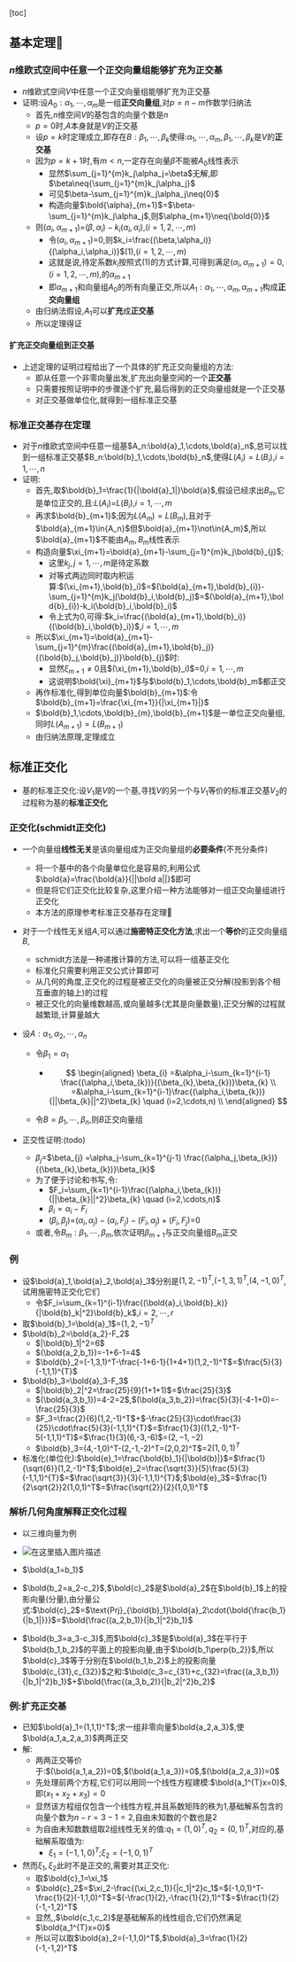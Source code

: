 [toc]



## 基本定理👺

### $n$维欧式空间中任意一个正交向量组能够扩充为正交基

- $n$维欧式空间$V$中任意一个正交向量组能够扩充为正交基
- 证明:设$A_0:\alpha_1,\cdots,\alpha_m$是一组**正交向量组**,对$p=n-m$作数学归纳法
  - 首先,$n$维空间$V$的基包含的向量个数是$n$
  - $p=0$时,$A$本身就是$V$的正交基
  - 设$p=k$时定理成立,即存在$B:\beta_1,\cdots,\beta_k$使得:$\alpha_1,\cdots,\alpha_m,\beta_1,\cdots,\beta_k$是$V$的**正交基**
  - 因为$p=k+1$时,有$m<n$,一定存在向量$\beta$不能被$A_0$线性表示
    - 显然$\sum_{j=1}^{m}k_j\alpha_j=\beta$无解,即$\beta\neq{\sum_{j=1}^{m}k_j\alpha_j}$
    - 可见$\beta-\sum_{j=1}^{m}k_j\alpha_j\neq{0}$
    - 构造向量$\bold{\alpha}_{m+1}$=$\beta-\sum_{j=1}^{m}k_j\alpha_j$,则$\alpha_{m+1}\neq{\bold{0}}$
  - 则$(\alpha_i,\alpha_{m+1})$=$(\beta,\alpha_i)-k_i(\alpha_i,\alpha_i)$,$(i=1,2,\cdots,m)$
    - 令$(\alpha_i,\alpha_{m+1})$=$0$,则$k_i=\frac{(\beta,\alpha_i)}{(\alpha_i,\alpha_i)}$(1),$(i=1,2,\cdots,m)$
    - 这就是说,待定系数$k_i$按照式(1)的方式计算,可得到满足$(\alpha_i,\alpha_{m+1})=0$,$(i=1,2,\cdots,m)$,的$\alpha_{m+1}$
    - 即$\alpha_{m+1}$和向量组$A_0$的所有向量正交,所以$A_1:\alpha_1,\cdots,\alpha_m,\alpha_{m+1}$构成**正交向量组**
  - 由归纳法假设,$A_1$可以**扩充**成**正交基**
  - 所以定理得证

#### 扩充正交向量组到正交基

- 上述定理的证明过程给出了一个具体的扩充正交向量组的方法:
  - 即从任意一个非零向量出发,扩充出向量空间的一个**正交基**
  - 只需要按照证明中的步骤逐个扩充,最后得到的正交向量组就是一个正交基
  - 对正交基做单位化,就得到一组标准正交基

### 标准正交基存在定理

- 对于$n$维欧式空间中任意一组基$A_n:\bold{a}_1,\cdots,\bold{a}_n$,总可以找到一组标准正交基$B_n:\bold{b}_1,\cdots,\bold{b}_n$,使得$L(A_i)=L(B_i)$,$i=1,\cdots,n$
- 证明:
  - 首先,取$\bold{b}_1=\frac{1}{|\bold{a}_1|}\bold{a}$,假设已经求出$B_m$,它是单位正交的,且:$L(A_i)$=$L(B_i)$,$i=1,\cdots,m$
  - 再求$\bold{b}_{m+1}$;因为$L(A_m)=L(B_m)$,且对于$\bold{a}_{m+1}\in{A_n}$但$\bold{a}_{m+1}\not\in{A_m}$,所以$\bold{a}_{m+1}$不能由$A_m,B_m$线性表示
  - 构造向量$\xi_{m+1}=\bold{a}_{m+1}-\sum_{j=1}^{m}k_j\bold{b}_{j}$;
    - 这里$k_j,j=1,\cdots,m$是待定系数
    - 对等式两边同时取内积运算:$(\xi_{m+1},\bold{b}_i)$=$(\bold{a}_{m+1},\bold{b}_{i})-\sum_{j=1}^{m}k_j(\bold{b}_i,\bold{b}_j)$=$(\bold{a}_{m+1},\bold{b}_{i})-k_i(\bold{b}_i,\bold{b}_i)$
    - 令上式为0,可得:$k_i=\frac{(\bold{a}_{m+1},\bold{b}_i)}{(\bold{b}_i,\bold{b}_i)}$,$i=1,\cdots,m$
  - 所以$\xi_{m+1}=\bold{a}_{m+1}-\sum_{j=1}^{m}\frac{(\bold{a}_{m+1},\bold{b}_j)}{(\bold{b}_j,\bold{b}_j)}\bold{b}_{j}$时:
    - 显然$\xi_{m+1}\neq{0}$且$(\xi_{m+1},\bold{b}_i)$=0,$i=1,\cdots,m$
    - 这说明$\bold{\xi}_{m+1}$与$\bold{b}_1,\cdots,\bold{b}_m$都正交
  - 再作标准化,得到单位向量$\bold{b}_{m+1}$:令$\bold{b}_{m+1}=\frac{\xi_{m+1}}{|\xi_{m+1}|}$
  - $\bold{b}_1,\cdots,\bold{b}_{m},\bold{b}_{m+1}$是一单位正交向量组,同时$L(A_{m+1})=L(B_{m+1})$
  - 由归纳法原理,定理成立



## 标准正交化

- 基的标准正交化:设$V_1$是$V$的一个基,寻找$V$的另一个与$V_1$等价的标准正交基$V_2$的过程称为基的**标准正交化**

### 正交化(schmidt正交化)

- 一个向量组**线性无关**是该向量组成为正交向量组的**必要条件**(不充分条件)
  - 将一个基中的各个向量单位化是容易的,利用公式$\bold{a}=\frac{\bold{a}}{||\bold a||}$即可
  - 但是将它们正交化比较复杂,这里介绍一种方法能够对一组正交向量组进行正交化
  - 本方法的原理参考标准正交基存在定理👺

- 对于一个线性无关组$A$,可以通过**施密特正交化方法**,求出一个**等价**的正交向量组$B$,

  - schmidt方法是一种递推计算的方法,可以将一组基正交化
  - 标准化只需要利用正交公式计算即可
  - 从几何的角度,正交化的过程是被正交化的向量被正交分解(投影到各个相互垂直的轴上)的过程
  - 被正交化的向量维数越高,或向量越多(尤其是向量数量),正交分解的过程就越繁琐,计算量越大

- 设$A:\alpha_1,\alpha_2,\cdots,\alpha_n$

  - 令$\beta_1=\alpha_1$

    - $$
      \begin{aligned}
      \beta_{i}
      =&\alpha_i-\sum_{k=1}^{i-1}
      \frac{(\alpha_i,\beta_{k})}{(\beta_{k},\beta_{k})}\beta_{k}
      \\
      =&\alpha_i-\sum_{k=1}^{i-1}\frac{(\alpha_i,\beta_{k})}{||\beta_{k}||^2}\beta_{k}
      \quad (i=2,\cdots,n)
      \\
      \end{aligned}
      $$

  - 令$B=\beta_1,\cdots,\beta_n$,则$B$正交向量组

- 正交性证明:(todo)

  - $\beta_j$=$\beta_{j}
    =\alpha_j-\sum_{k=1}^{j-1}
    \frac{(\alpha_j,\beta_{k})}{(\beta_{k},\beta_{k})}\beta_{k}$
  - 为了便于讨论和书写,令:
    - $F_i=\sum_{k=1}^{i-1}\frac{(\alpha_i,\beta_{k})}{||\beta_{k}||^2}\beta_{k}
      \quad (i=2,\cdots,n)$
    - $\beta_i=\alpha_i-F_i$
    - $(\beta_i,\beta_j)$=$(\alpha_i,\alpha_j)-(\alpha_i,F_j)-(F_i,\alpha_j)+(F_i,F_j)$=0
  - 或者,令$B_m:\beta_1,\cdots,\beta_m$,依次证明$\beta_{m+1}$与正交向量组$B_m$正交

### 例

- 设$\bold{a}_1,\bold{a}_2,\bold{a}_3$分别是$(1,2,-1)^T$,$(-1,3,1)^T$,$(4,-1,0)^T$,试用施密特正交化它们
  - 令$F_i=\sum_{k=1}^{i-1}\frac{(\bold{a}_i,\bold{b}_k)}{|\bold{b}_k|^2}\bold{b}_k$,$i=2,\cdots,r$
- 取$\bold{b}_1=\bold{a}_1$=$(1,2,-1)^T$
- $\bold{b}_2=\bold{a_2}-F_2$
  - $|\bold{b}_1|^2=6$
  - $(\bold{a_2,b_1})=-1+6-1=4$
  - $\bold{b}_2=(-1,3,1)^T-\frac{-1+6-1}{1+4+1}(1,2,-1)^T$=$\frac{5}{3}(-1,1,1)^{T}$
- $\bold{b}_3=\bold{a}_3-F_3$
  - $|\bold{b}_2|^2=\frac{25}{9}(1+1+1)$=$\frac{25}{3}$
  - $(\bold{a_3,b_1})=4-2=2$,$(\bold{a_3,b_2})=\frac{5}{3}(-4-1+0)=-\frac{25}{3}$
  - $F_3=\frac{2}{6}(1,2,-1)^T$+$-\frac{25}{3}\cdot\frac{3}{25}\cdot\frac{5}{3}(-1,1,1)^{T}$=$\frac{1}{3}((1,2,-1)^T-5(-1,1,1)^T)$=$\frac{1}{3}(6,-3,-6)$=$(2,-1,-2)$
  - $\bold{b}_3=(4,-1,0)^T-(2,-1,-2)^T=(2,0,2)^T$=$2(1,0,1)^T$
- 标准化(单位化):$\bold{e}_1=\frac{\bold{b}_1}{|\bold{b}|}$=$\frac{1}{\sqrt{6}}(1,2,-1)^T$;$\bold{e}_2=\frac{\sqrt{3}}{5}\frac{5}{3}(-1,1,1)^{T}$=$\frac{\sqrt{3}}{3}(-1,1,1)^{T}$;$\bold{e}_3$=$\frac{1}{2\sqrt{2}}2(1,0,1)^T$=$\frac{\sqrt{2}}{2}(1,0,1)^T$

### 解析几何角度解释正交化过程

- 以三维向量为例

- ![在这里插入图片描述](https://img-blog.csdnimg.cn/299772b1b7fd4dd0baecd0c779f94db8.png)

- $\bold{a_1=b_1}$
- $\bold{b_2=a_2-c_2}$,$\bold{c}_2$是$\bold{a}_2$在$\bold{b}_1$上的投影向量(分量),由分量公式:$\bold{c}_2$=$\text{Prj}_{\bold{b}_1}\bold{a}_2\cdot{\bold{\frac{b_1}{|b_1|}}}$=$\bold{\frac{(a_2,b_1)}{|b_1|^2}b_1}$
- $\bold{b_3=a_3-c_3}$,而$\bold{c}_3$是$\bold{a}_3$在平行于$\bold{b_1,b_2}$的平面上的投影向量,由于$\bold{b_1\perp{b_2}}$,所以$\bold{c}_3$等于分别在$\bold{b_1,b_2}$上的投影向量$\bold{c_{31},c_{32}}$之和:$\bold{c_3=c_{31}+c_{32}=\frac{(a_3,b_1)}{|b_1|^2}b_1}$+$\bold{\frac{(a_3,b_2)}{|b_2|^2}b_2}$

### 例:扩充正交基

- 已知$\bold{a}_1=(1,1,1)^T$;求一组非零向量$\bold{a_2,a_3}$,使$\bold{a_1,a_2,a_3}$两两正交
- 解:
  - 两两正交等价于:$(\bold{a_1,a_2})=0$,$(\bold{a_1,a_3})=0$,$(\bold{a_2,a_3})=0$
  - 先处理前两个方程,它们可以用同一个线性方程建模:$\bold{a_1^{T}x=0}$,即$(x_1+x_2+x_3)=0$
  - 显然该方程组仅包含一个线性方程,并且系数矩阵的秩为1,基础解系包含的向量个数为$n-r=3-1=2$,自由未知数的个数也是2
  - 为自由未知数数组取2组线性无关的值:$q_1=(1,0)^T,q_2=(0,1)^T$,对应的,基础解系取值为:
    - $\xi_1=(-1,1,0)^T$;$\xi_2=(-1,0,1)^T$
- 然而$\xi_1,\xi_2$此时不是正交的,需要对其正交化:
  - 取$\bold{c}_1=\xi_1$
  - $\bold{c}_2$=$\xi_2-\frac{(\xi_2,c_1)}{|c_1|^2}c_1$=$(-1,0,1)^T-\frac{1}{2}(-1,1,0)^T$=$(-\frac{1}{2},-\frac{1}{2},1)^T$=$\frac{1}{2}(-1,-1,2)^T$
  - 显然,,$\bold{c_1,c_2}$是基础解系的线性组合,它们仍然满足$\bold{a_1^{T}x=0}$
  - 所以可以取$\bold{a}_2=(-1,1,0)^T$,$\bold{a}_3=\frac{1}{2}(-1,-1,2)^T$




